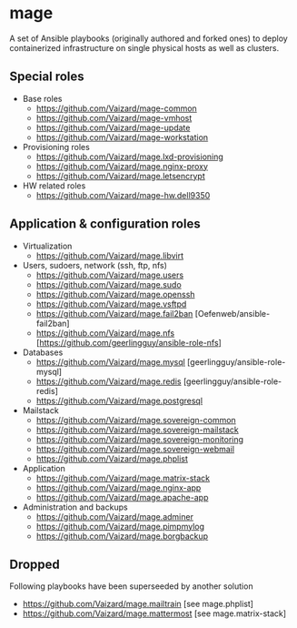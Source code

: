# mage
A set of Ansible playbooks (originally authored and forked ones) to deploy containerized infrastructure on single 
physical hosts as well as clusters.

## Special roles

- Base roles
  - https://github.com/Vaizard/mage-common
  - https://github.com/Vaizard/mage-vmhost
  - https://github.com/Vaizard/mage-update
  - https://github.com/Vaizard/mage-workstation
- Provisioning roles
  - https://github.com/Vaizard/mage.lxd-provisioning
  - https://github.com/Vaizard/mage.nginx-proxy
  - https://github.com/Vaizard/mage.letsencrypt
- HW related roles
  - https://github.com/Vaizard/mage-hw.dell9350

## Application & configuration roles

- Virtualization
  - https://github.com/Vaizard/mage.libvirt
- Users, sudoers, network (ssh, ftp, nfs)
  - https://github.com/Vaizard/mage.users
  - https://github.com/Vaizard/mage.sudo
  - https://github.com/Vaizard/mage.openssh
  - https://github.com/Vaizard/mage.vsftpd
  - https://github.com/Vaizard/mage.fail2ban [Oefenweb/ansible-fail2ban]
  - https://github.com/Vaizard/mage.nfs [https://github.com/geerlingguy/ansible-role-nfs]
- Databases
  - https://github.com/Vaizard/mage.mysql [geerlingguy/ansible-role-mysql]
  - https://github.com/Vaizard/mage.redis [geerlingguy/ansible-role-redis]
  - https://github.com/Vaizard/mage.postgresql
- Mailstack
  - https://github.com/Vaizard/mage.sovereign-common
  - https://github.com/Vaizard/mage.sovereign-mailstack
  - https://github.com/Vaizard/mage.sovereign-monitoring
  - https://github.com/Vaizard/mage.sovereign-webmail
  - https://github.com/Vaizard/mage.phplist
- Application
  - https://github.com/Vaizard/mage.matrix-stack
  - https://github.com/Vaizard/mage.nginx-app
  - https://github.com/Vaizard/mage.apache-app
- Administration and backups
  - https://github.com/Vaizard/mage.adminer
  - https://github.com/Vaizard/mage.pimpmylog
  - https://github.com/Vaizard/mage.borgbackup

## Dropped

Following playbooks have been superseeded by another solution

- https://github.com/Vaizard/mage.mailtrain [see mage.phplist]
- https://github.com/Vaizard/mage.mattermost [see mage.matrix-stack]


